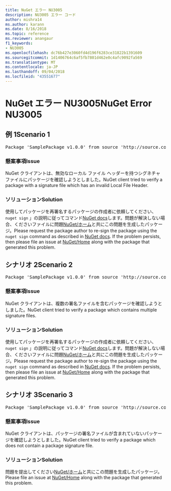 ```yaml
---
title: NuGet エラー NU3005
description: NU3005 エラー コード
author: mishra14
ms.author: karann
ms.date: 8/16/2018
ms.topic: reference
ms.reviewer: anangaur
f1_keywords:
- NU3005
ms.openlocfilehash: dc76b427e3060fd4d196f6283ce31822b1391609
ms.sourcegitcommit: 1d1406764c6af5fb7801d462e0c4afc9092fa569
ms.translationtype: MT
ms.contentlocale: ja-JP
ms.lasthandoff: 09/04/2018
ms.locfileid: "43551677"
---
```

# <a name="nuget-error-nu3005"></a><span data-ttu-id="eec3d-103">NuGet エラー NU3005</span><span class="sxs-lookup"><span data-stu-id="eec3d-103">NuGet Error NU3005</span></span>

## <a name="scenario-1"></a><span data-ttu-id="eec3d-104">例 1</span><span class="sxs-lookup"><span data-stu-id="eec3d-104">Scenario 1</span></span>

<pre>Package 'SamplePackage v1.0.0' from source 'http://source.com/index.json': The package contains an invalid package signature file.</pre>

### <a name="issue"></a><span data-ttu-id="eec3d-105">懸案事項</span><span class="sxs-lookup"><span data-stu-id="eec3d-105">Issue</span></span>

<span data-ttu-id="eec3d-106">NuGet クライアントは、無効なローカル ファイル ヘッダーを持つシグネチャ ファイルにパッケージを確認しようとしました。</span><span class="sxs-lookup"><span data-stu-id="eec3d-106">NuGet client tried to verify a package with a signature file which has an invalid Local File Header.</span></span>


### <a name="solution"></a><span data-ttu-id="eec3d-107">ソリューション</span><span class="sxs-lookup"><span data-stu-id="eec3d-107">Solution</span></span>

<span data-ttu-id="eec3d-108">使用してパッケージを再署名するパッケージの作成者に依頼してください、 `nuget sign` 」の説明に従ってコマンド[NuGet docs](https://docs.microsoft.com/en-us/nuget/create-packages/sign-a-package)します。問題が解決しない場合、くださいファイルに問題[NuGet/ホーム](https://github.com/NuGet/Home/issues)と共にこの問題を生成したパッケージ。</span><span class="sxs-lookup"><span data-stu-id="eec3d-108">Please request the package author to re-sign the package using the `nuget sign` command as described in [NuGet docs](https://docs.microsoft.com/en-us/nuget/create-packages/sign-a-package). If the problem persists, then please file an issue at [NuGet/Home](https://github.com/NuGet/Home/issues) along with the package that generated this problem.</span></span>



## <a name="scenario-2"></a><span data-ttu-id="eec3d-109">シナリオ 2</span><span class="sxs-lookup"><span data-stu-id="eec3d-109">Scenario 2</span></span>

<pre>Package 'SamplePackage v1.0.0' from source 'http://source.com/index.json': The package contains multiple package signature files.</pre>

### <a name="issue"></a><span data-ttu-id="eec3d-110">懸案事項</span><span class="sxs-lookup"><span data-stu-id="eec3d-110">Issue</span></span>

<span data-ttu-id="eec3d-111">NuGet クライアントは、複数の署名ファイルを含むパッケージを確認しようとしました。</span><span class="sxs-lookup"><span data-stu-id="eec3d-111">NuGet client tried to verify a package which contains multiple signature files.</span></span>


### <a name="solution"></a><span data-ttu-id="eec3d-112">ソリューション</span><span class="sxs-lookup"><span data-stu-id="eec3d-112">Solution</span></span>

<span data-ttu-id="eec3d-113">使用してパッケージを再署名するパッケージの作成者に依頼してください、 `nuget sign` 」の説明に従ってコマンド[NuGet docs](https://docs.microsoft.com/en-us/nuget/create-packages/sign-a-package)します。問題が解決しない場合、くださいファイルに問題[NuGet/ホーム](https://github.com/NuGet/Home/issues)と共にこの問題を生成したパッケージ。</span><span class="sxs-lookup"><span data-stu-id="eec3d-113">Please request the package author to re-sign the package using the `nuget sign` command as described in [NuGet docs](https://docs.microsoft.com/en-us/nuget/create-packages/sign-a-package). If the problem persists, then please file an issue at [NuGet/Home](https://github.com/NuGet/Home/issues) along with the package that generated this problem.</span></span>



## <a name="scenario-3"></a><span data-ttu-id="eec3d-114">シナリオ 3</span><span class="sxs-lookup"><span data-stu-id="eec3d-114">Scenario 3</span></span>

<pre>Package 'SamplePackage v1.0.0' from source 'http://source.com/index.json': The package does not contain a valid package signature file.</pre>

### <a name="issue"></a><span data-ttu-id="eec3d-115">懸案事項</span><span class="sxs-lookup"><span data-stu-id="eec3d-115">Issue</span></span>

<span data-ttu-id="eec3d-116">NuGet クライアントは、パッケージの署名ファイルが含まれていないパッケージを確認しようとしました。</span><span class="sxs-lookup"><span data-stu-id="eec3d-116">NuGet client tried to verify a package which does not contain a package signature file.</span></span>


### <a name="solution"></a><span data-ttu-id="eec3d-117">ソリューション</span><span class="sxs-lookup"><span data-stu-id="eec3d-117">Solution</span></span>

<span data-ttu-id="eec3d-118">問題を提出してください[NuGet/ホーム](https://github.com/NuGet/Home/issues)と共にこの問題を生成したパッケージ。</span><span class="sxs-lookup"><span data-stu-id="eec3d-118">Please file an issue at [NuGet/Home](https://github.com/NuGet/Home/issues) along with the package that generated this problem.</span></span>


